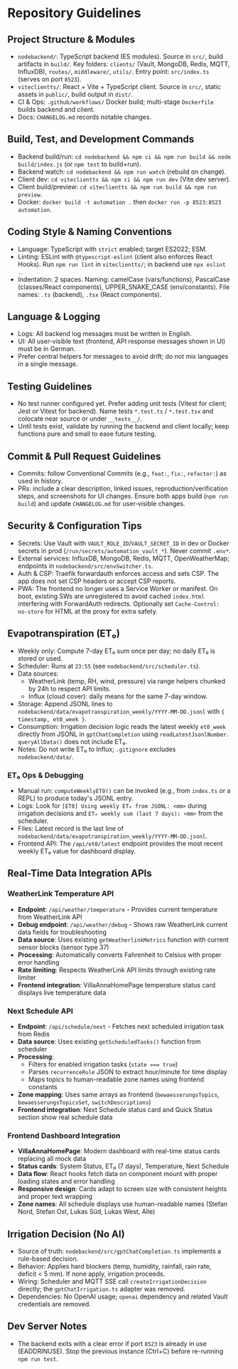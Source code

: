 # Repository Guidelines

## Project Structure & Modules
- `nodebackend/`: TypeScript backend (ES modules). Source in `src/`, build artifacts in `build/`. Key folders: `clients/` (Vault, MongoDB, Redis, MQTT, InfluxDB), `routes/`, `middleware/`, `utils/`. Entry point: `src/index.ts` (serves on port `8523`).
- `viteclientts/`: React + Vite + TypeScript client. Source in `src/`, static assets in `public/`, build output in `dist/`.
- CI & Ops: `.github/workflows/` Docker build; multi-stage `Dockerfile` builds backend and client.
- Docs: `CHANGELOG.md` records notable changes.

## Build, Test, and Development Commands
- Backend build/run: `cd nodebackend && npm ci && npm run build && node build/index.js` (or `npm test` to build+run).
- Backend watch: `cd nodebackend && npm run watch` (rebuild on change).
- Client dev: `cd viteclientts && npm ci && npm run dev` (Vite dev server).
- Client build/preview: `cd viteclientts && npm run build && npm run preview`.
- Docker: `docker build -t automation .` then `docker run -p 8523:8523 automation`.

## Coding Style & Naming Conventions
- Language: TypeScript with `strict` enabled; target ES2022; ESM.
- Linting: ESLint with `@typescript-eslint` (client also enforces React Hooks). Run `npm run lint` in `viteclientts/`; in backend use `npx eslint .`.
- Indentation: 2 spaces. Naming: camelCase (vars/functions), PascalCase (classes/React components), UPPER_SNAKE_CASE (env/constants). File names: `.ts` (backend), `.tsx` (React components).

## Language & Logging
- Logs: All backend log messages must be written in English.
- UI: All user-visible text (frontend, API response messages shown in UI) must be in German.
- Prefer central helpers for messages to avoid drift; do not mix languages in a single message.

## Testing Guidelines
- No test runner configured yet. Prefer adding unit tests (Vitest for client; Jest or Vitest for backend). Name tests `*.test.ts` / `*.test.tsx` and colocate near source or under `__tests__/`.
- Until tests exist, validate by running the backend and client locally; keep functions pure and small to ease future testing.

## Commit & Pull Request Guidelines
- Commits: follow Conventional Commits (e.g., `feat:`, `fix:`, `refactor:`) as used in history.
- PRs: include a clear description, linked issues, reproduction/verification steps, and screenshots for UI changes. Ensure both apps build (`npm run build`) and update `CHANGELOG.md` for user‑visible changes.

## Security & Configuration Tips
- Secrets: Use Vault with `VAULT_ROLE_ID`/`VAULT_SECRET_ID` in dev or Docker secrets in prod (`/run/secrets/automation_vault_*`). Never commit `.env*`.
- External services: InfluxDB, MongoDB, Redis, MQTT, OpenWeatherMap; endpoints in `nodebackend/src/envSwitcher.ts`.
- Auth & CSP: Traefik forwardauth enforces access and sets CSP. The app does not set CSP headers or accept CSP reports.
- PWA: The frontend no longer uses a Service Worker or manifest. On boot, existing SWs are unregistered to avoid cached `index.html` interfering with ForwardAuth redirects. Optionally set `Cache-Control: no-store` for HTML at the proxy for extra safety.

## Evapotranspiration (ET₀)
- Weekly only: Compute 7-day ET₀ sum once per day; no daily ET₀ is stored or used.
- Scheduler: Runs at `23:55` (see `nodebackend/src/scheduler.ts`).
- Data sources:
  - WeatherLink (temp, RH, wind, pressure) via range helpers chunked by 24h to respect API limits.
  - Influx (cloud cover): daily means for the same 7-day window.
- Storage: Append JSONL lines to `nodebackend/data/evapotranspiration_weekly/YYYY-MM-DD.jsonl` with `{ timestamp, et0_week }`.
- Consumption: Irrigation decision logic reads the latest weekly `et0_week` directly from JSONL in `gptChatCompletion` using `readLatestJsonlNumber`. `queryAllData()` does not include ET₀.
- Notes: Do not write ET₀ to Influx; `.gitignore` excludes `nodebackend/data/`.

### ET₀ Ops & Debugging
- Manual run: `computeWeeklyET0()` can be invoked (e.g., from `index.ts` or a REPL) to produce today's JSONL entry.
- Logs: Look for `[ET0] Using weekly ET₀ from JSONL: <mm>` during irrigation decisions and `ET₀ weekly sum (last 7 days): <mm>` from the scheduler.
- Files: Latest record is the last line of `nodebackend/data/evapotranspiration_weekly/YYYY-MM-DD.jsonl`.
- Frontend API: The `/api/et0/latest` endpoint provides the most recent weekly ET₀ value for dashboard display.

## Real-Time Data Integration APIs

### WeatherLink Temperature API
- **Endpoint**: `/api/weather/temperature` - Provides current temperature from WeatherLink API
- **Debug endpoint**: `/api/weather/debug` - Shows raw WeatherLink current data fields for troubleshooting
- **Data source**: Uses existing `getWeatherlinkMetrics` function with current sensor blocks (sensor type 37)
- **Processing**: Automatically converts Fahrenheit to Celsius with proper error handling
- **Rate limiting**: Respects WeatherLink API limits through existing rate limiter
- **Frontend integration**: VillaAnnaHomePage temperature status card displays live temperature data

### Next Schedule API  
- **Endpoint**: `/api/schedule/next` - Fetches next scheduled irrigation task from Redis
- **Data source**: Uses existing `getScheduledTasks()` function from scheduler
- **Processing**: 
  - Filters for enabled irrigation tasks (`state === true`)
  - Parses `recurrenceRule` JSON to extract hour/minute for time display
  - Maps topics to human-readable zone names using frontend constants
- **Zone mapping**: Uses same arrays as frontend (`bewaesserungsTopics`, `bewaesserungsTopicsSet`, `switchDescriptions`)
- **Frontend integration**: Next Schedule status card and Quick Status section show real schedule data

### Frontend Dashboard Integration
- **VillaAnnaHomePage**: Modern dashboard with real-time status cards replacing all mock data
- **Status cards**: System Status, ET₀ (7 days), Temperature, Next Schedule
- **Data flow**: React hooks fetch data on component mount with proper loading states and error handling
- **Responsive design**: Cards adapt to screen size with consistent heights and proper text wrapping
- **Zone names**: All schedule displays use human-readable names (Stefan Nord, Stefan Ost, Lukas Süd, Lukas West, Alle)

## Irrigation Decision (No AI)
- Source of truth: `nodebackend/src/gptChatCompletion.ts` implements a rule-based decision.
- Behavior: Applies hard blockers (temp, humidity, rainfall, rain rate, deficit < 5 mm). If none apply, irrigation proceeds.
- Wiring: Scheduler and MQTT SSE call `createIrrigationDecision` directly; the `gptChatIrrigation.ts` adapter was removed.
- Dependencies: No OpenAI usage; `openai` dependency and related Vault credentials are removed.

## Dev Server Notes
- The backend exits with a clear error if port `8523` is already in use (EADDRINUSE). Stop the previous instance (Ctrl+C) before re-running `npm run test`.
